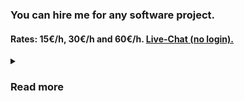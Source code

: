 ### You can hire me for any software project.
#### Rates: 15€/h, 30€/h and 60€/h. [Live-Chat (no login).](https://autoplug.one/chat)

<details>
<summary><h3>Read more</h3></summary>

### Services
- Software development across various platforms.
- Detailed code reviews.
- Bug fixes and enhancements for existing projects.

### Core Competencies
- **Java**: Cross-platform server, desktop, mobile, and web development.
- **C/C++**: Native application development.
- **SQL**: Database design, development, and management.
- **JavaScript, HTML, CSS**: Static and dynamic website development.
- **Python**: AI and LLM-driven applications.
- **Electron, TypeScript, Vue, React**: Cross-platform desktop and web app development.

### About Me
My name is A. Ruben Kandel. I began coding in 2019, which has given me six years of hands-on experience. 
Currently, I am pursuing a bachelor's degree in computer science. I am fluent in English, German, Portuguese, Turkish, and have basic proficiency in French.

Since early 2023, I have been working as a freelance software developer, serving clients globally.
While my expertise covers a wide range of tasks, my primary focus lies in developing custom full-stack websites.

Please explore more about my skills and projects below. Don’t hesitate to reach out with any inquiries!

### Technologies
- IDEs: IntelliJ IDE, CLion, Eclipse, Visual Studio Code, Visual Studio, Android Studio, Unity, UnrealEngine.
- Software: Windows, Linux, Ubuntu, CentOS, Office (Word, Excel, PowerPoint etc.), git, GitHub,
GitHub Workflow/Action, GitLab, Docker, JIRA, Slack, MySQL, MariaDB, PostgreSQL.
- Libraries & Frameworks: Vaadin, Hilla, Spring-Boot, Tomcat, React, Angular, Bootstrap, Vue.js,
Node.js, Electron, Java AWT/Swing/FX, REST APIs, Swagger/OpenAPI, Webhooks, HTTP, Android API,
LibGDX, Maven, Gradle.


### Rates
- [Basic rate: 15€ per hour](https://github.com/Osiris-Team/Osiris-Team/blob/main/dev_contract.md#basic-rate-15-per-hour)
- [Pro rate: 30€ per hour](https://github.com/Osiris-Team/Osiris-Team/blob/main/dev_contract.md#pro-rate-30-per-hour)
- [Expert rate: 60€ per hour](https://github.com/Osiris-Team/Osiris-Team/blob/main/dev_contract.md#pro-rate-60-per-hour)

[View the full contract for development on software projects here.](https://github.com/Osiris-Team/Osiris-Team/blob/main/dev_contract.md)


### Contact
- E-Mail: osiris_support@proton.me
- Live-Chat (Discord): ak_osiris
- Live-Chat (no login): https://autoplug.one/chat

### Why hire me?

![Anurag's GitHub stats](https://github-readme-stats.vercel.app/api?username=Osiris-Team\&rank_icon=percentile)

### Projects
You can view a list of my most successful Open-Source projects [here](https://github.com/Osiris-Team?tab=repositories&q=&type=&language=&sort=stargazers),
and below you can find some curated projects that give you a good overview of my strengths:

#### Custom ERP Web-Panel

A fully custom ERP Web-Panel with individual features requested by the client like an integrated web-based pdf-editor with presets and automatic data filling, a products database and customer information data storage, as well as multi-user collaboration capabalities and integrated chat and google synchronized calendar.

<div>
    <img src="https://github.com/user-attachments/assets/bdeb2ea4-2835-4d88-94d5-315e51758709"></img>
</div>

#### Airport Camera Control Web-Panel

Allows live video streaming of different airport cameras and controlling them, with an option to track incoming airplanes by using AI (object detection).
This was fun and challenging since it required handling the individual images of the video stream myself and required several performance optimizations due to object detection causing spikes in processing.

#### AutoPlug-Web and Client
AutoPlug is my largest personal and monetized project. Its goal is to simplify/automate maintenance tasks of server admins.
Its made of 2 parts which optionally can communicate with each other.

AutoPlug-Web can be accessed at [autoplug.one](https://autoplug.one/) and is more of a centralized admin panel to manage servers
and collaborate with server staff easily.
It communicates with the AutoPlug-Client and is responsible for critical/sensitive operations like showing/adding/updating/removing files based on user permissions
and providing access to terminals. This requires a high level of security and trust from its users, which is given by using a backend and security focused framework
called [Vaadin](https://vaadin.com/). Developing this part of the software taught me about handling the complexity of larger applications, webservers in general, SSL,
HTML/CSS/JavaScript, payment systems like PayPal/Stripe integrated via my [PayHook](https://github.com/Osiris-Team/PayHook) library, SQL databases and code generation with my [jSQL-Gen](https://github.com/Osiris-Team/jSQL-Gen) tool. The File-Manager looks like this (outdated):

<div align="center">
    <img src="https://github.com/Osiris-Team/AutoPlug-Client/blob/master/docs/file-manager.gif?raw=true"></img>
</div>


This is accompanied by the AutoPlug-Client, which contains most of the automation features. Developing it taught me a lot about Java in general, Server-Client communication, the TCP protocol, REST-APIs, web-scraping, JSON,
and even made me consider very interesting alternatives like [Netty](https://netty.io/), which finally was not implemented due to the release of Virtual-Threads and the comparatively simpler Java Sockets-API. This is what it looks like when running some tasks (outdated):

<div>
    <img src="https://github.com/Osiris-Team/AutoPlug-Client/blob/master/docs/tasks.gif?raw=true"></img>
</div>



#### Desku
[Desku](https://github.com/Osiris-Team/Desku) is a low-code, developer-first Java framework with UI components, for developing cross-platform desktop, web, android/ios apps in one codebase.
I like the Java language, however its GUI libraries feel outdated and something like this doesn't really exist, thus this project. Under the hood it's based on Webviews, meaning it uses HTML/CSS/JS to
display the frontend, which theoretically makes it compatible with all frontend frameworks out there. The focus here is to provide a developer-friendly, simple API and
handle the more complex things in Desku. This project expanded my knowledge of webserver internals and made me discover some annoyances of the Java language
(which you can find over at [my-jsrs](https://github.com/Osiris-Team/my-jsrs)).


<div align="center">
    <img src="https://github.com/user-attachments/assets/8e9641ad-ae03-4413-babe-4eb0094a08fc"></img>
</div>

#### Android Apps
I worked on multiple Open-Source Android apps like [OpenLauncher](https://github.com/Osiris-Team/openlauncher),
[Simple-Calendar](https://github.com/Osiris-Team/Simple-Calendar), 
[Notally](https://github.com/Osiris-Team/Notally),
[VinylMusicPlayer](https://github.com/Osiris-Team/VinylMusicPlayer), etc. where I fixed bugs and implemented new features for clients.
This taught me how to interact with existing code, fight the need of changing everything and focus on adding the requested changes only.
I also achieved a basic understanding of the Android API and the Kotlin language, plus these projects also made me better at debugging/navigating 
other developers code.


### Typical Workflow
- **Initial Consultation**: Free. Please provide as much detail as possible. I offer one free 15-minute online meeting.
- **Progress Updates**: Provided every 8 hours of work.
- **Code Access**: Code will be uploaded to a private GitHub repository, accessible only to you and me for transparent version control.
- **Budgeting**: I work on tasks until completion or until the budget limit is reached. Please specify your preferred and maximum budgets.

<details>
<summary>General Considerations: Hiring Freelancers</summary>

**Advantages:**
1. **Cost Efficiency**: No need to provide benefits, office space, or equipment.
2. **Flexibility**: Hire for specific tasks with the ability to adjust as needed.
3. **Specialized Skills**: Access experts from a global talent pool.
4. **Reduced Overhead**: Lower operating costs due to remote work.

**Common Concerns:**
1. **Limited Control**: Freelancers work independently, which may limit control over processes.  
    - Solution: I offer guaranteed work hours per week, with options for specified methods and processes.
  
2. **Lack of Loyalty**: Freelancers might prioritize other clients or projects.  
    - Solution: My rate structure ensures equal priority across clients.

3. **Communication Challenges**: Time zone differences and language barriers can hinder communication.  
    - Solution: I am multilingual and offer various communication channels based on your selected rate.

</details>

</details>
